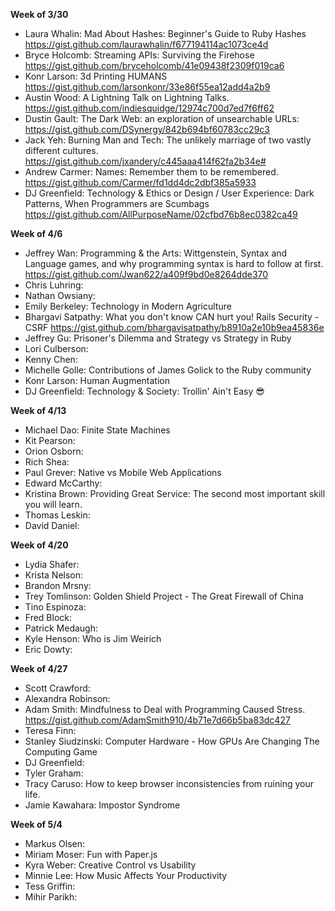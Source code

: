 **Week of 3/30**

* Laura Whalin: Mad About Hashes: Beginner's Guide to Ruby Hashes https://gist.github.com/laurawhalin/f677194114ac1073ce4d
* Bryce Holcomb: Streaming APIs: Surviving the Firehose https://gist.github.com/bryceholcomb/41e09438f2309f019ca6
* Konr Larson: 3d Printing HUMANS https://gist.github.com/larsonkonr/33e86f55ea12add4a2b9
* Austin Wood: A Lightning Talk on Lightning Talks. https://gist.github.com/indiesquidge/12974c700d7ed7f6ff62
* Dustin Gault: The Dark Web: an exploration of unsearchable URLs: https://gist.github.com/DSynergy/842b694bf60783cc29c3
* Jack Yeh: Burning Man and Tech: The unlikely marriage of two vastly different cultures. https://gist.github.com/jxandery/c445aaa414f62fa2b34e#
* Andrew Carmer: Names: Remember them to be remembered. https://gist.github.com/Carmer/fd1dd4dc2dbf385a5933
* DJ Greenfield: Technology & Ethics or Design / User Experience: Dark Patterns, When Programmers are Scumbags https://gist.github.com/AllPurposeName/02cfbd76b8ec0382ca49


**Week of 4/6**

* Jeffrey Wan: Programming & the Arts: Wittgenstein, Syntax and Language games, and why programming syntax is hard to follow at first. https://gist.github.com/Jwan622/a409f9bd0e8264dde370
* Chris Luhring:
* Nathan Owsiany:
* Emily Berkeley: Technology in Modern Agriculture
* Bhargavi Satpathy: What you don't know CAN hurt you! Rails Security - CSRF https://gist.github.com/bhargavisatpathy/b8910a2e10b9ea45836e
* Jeffrey Gu: Prisoner's Dilemma and Strategy vs Strategy in Ruby
* Lori Culberson:
* Kenny Chen:
* Michelle Golle: Contributions of James Golick to the Ruby community
* Konr Larson: Human Augmentation 
* DJ Greenfield: Technology & Society: Trollin' Ain't Easy :sunglasses:

**Week of 4/13**

* Michael Dao: Finite State Machines
* Kit Pearson:
* Orion Osborn:
* Rich Shea:
* Paul Grever: Native vs Mobile Web Applications  
* Edward McCarthy:
* Kristina Brown: Providing Great Service: The second most important skill you will learn.
* Thomas Leskin:
* David Daniel:

**Week of 4/20**

* Lydia Shafer:
* Krista Nelson:
* Brandon Mrsny:
* Trey Tomlinson: Golden Shield Project - The Great Firewall of China
* Tino Espinoza:
* Fred Block:
* Patrick Medaugh:
* Kyle Henson: Who is Jim Weirich
* Eric Dowty:

**Week of 4/27**

* Scott Crawford:
* Alexandra Robinson:
* Adam Smith: Mindfulness to Deal with Programming Caused Stress.  https://gist.github.com/AdamSmith910/4b71e7d66b5ba83dc427
* Teresa Finn:
* Stanley Siudzinski: Computer Hardware - How GPUs Are Changing The Computing Game
* DJ Greenfield:
* Tyler Graham:
* Tracy Caruso: How to keep browser inconsistencies from ruining your life.
* Jamie Kawahara: Impostor Syndrome

**Week of 5/4**

* Markus Olsen:
* Miriam Moser: Fun with Paper.js
* Kyra Weber: Creative Control vs Usability
* Minnie Lee: How Music Affects Your Productivity
* Tess Griffin:
* Mihir Parikh:
